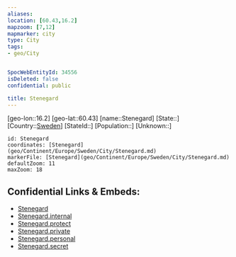 ```yaml
---
aliases: 
location: [60.43,16.2]
mapzoom: [7,12] 
mapmarker: city 
type: City
tags:
- geo/City


SpocWebEntityId: 34556
isDeleted: false
confidential: public

title: Stenegard
---
```

[geo-lon::16.2]
[geo-lat::60.43]
[name::Stenegard]
[State::]
[Country::[Sweden](geo/Continent/Europe/Sweden.md)]
[StateId::]
[Population::]
[Unknown::]


```leaflet
id: Stenegard
coordinates: [Stenegard](geo/Continent/Europe/Sweden/City/Stenegard.md)
markerFile: [Stenegard](geo/Continent/Europe/Sweden/City/Stenegard.md)
defaultZoom: 11 
maxZoom: 18
```


## Confidential Links & Embeds: 
- [Stenegard](../../../../../../_public/geo/Continent/Europe/Sweden/City/Stenegard.md) 
- [Stenegard.internal](../../../../../../_internal/geo/Continent/Europe/Sweden/City/Stenegard.internal.md) 
- [Stenegard.protect](../../../../../../_protect/geo/Continent/Europe/Sweden/City/Stenegard.protect.md) 
- [Stenegard.private](../../../../../../_private/geo/Continent/Europe/Sweden/City/Stenegard.private.md) 
- [Stenegard.personal](../../../../../../_personal/geo/Continent/Europe/Sweden/City/Stenegard.personal.md) 
- [Stenegard.secret](../../../../../../_secret/geo/Continent/Europe/Sweden/City/Stenegard.secret.md) 
